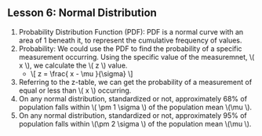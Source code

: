 <!--
.. title: Descriptive Statistics - Normal Distribution
.. slug: lesson-6
.. date: 2016-08-18 14:23:03 UTC+08:00
.. tags:
.. category:
.. link:
.. description:
.. type: text
-->

## Lesson 6: Normal Distribution ##

1. Probability Distribution Function (PDF): PDF is a normal curve with an area of 1 beneath it, to represent the cumulative frequency of values.
2. Probability: We could use the PDF to find the probability of a specific measurement occurring.  Using the specific value of the measuremnet, \\( x \\), we calculate the  \\( z \\) value.  
    - \\[ z = \frac{ x - \mu }{\sigma} \\]
3. Referring to the z-table, we can get the probability of a measurement of equal or less than \\( x \\) occurring.  
4. On any normal distribution, standardized or not, approximately 68% of population falls within \\( \pm 1 \sigma \\) of the population mean \\(\mu \\).
5. On any normal distribution, standardized or not, approximately 95% of population falls within \\(\pm 2 \sigma \\) of the population mean \\(\mu \\).

